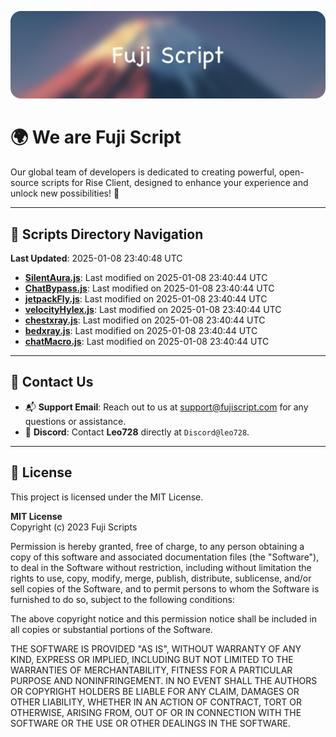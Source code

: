 ![Banner](.github/b.webp)

# 🌍 **We are Fuji Script**

Our global team of developers is dedicated to creating powerful, open-source scripts for Rise Client, designed to enhance your experience and unlock new possibilities! 🌟

---
<!-- SCRIPTS_NAVIGATION_START -->
## 📂 **Scripts Directory Navigation**

**Last Updated**: 2025-01-08 23:40:48 UTC

- **[SilentAura.js](scripts/SilentAura.js)**: Last modified on 2025-01-08 23:40:44 UTC
- **[ChatBypass.js](scripts/ChatBypass.js)**: Last modified on 2025-01-08 23:40:44 UTC
- **[jetpackFly.js](scripts/jetpackFly.js)**: Last modified on 2025-01-08 23:40:44 UTC
- **[velocityHylex.js](scripts/velocityHylex.js)**: Last modified on 2025-01-08 23:40:44 UTC
- **[chestxray.js](scripts/chestxray.js)**: Last modified on 2025-01-08 23:40:44 UTC
- **[bedxray.js](scripts/bedxray.js)**: Last modified on 2025-01-08 23:40:44 UTC
- **[chatMacro.js](scripts/chatMacro.js)**: Last modified on 2025-01-08 23:40:44 UTC

<!-- SCRIPTS_NAVIGATION_END -->

---

## 💬 **Contact Us**  
- 📬 **Support Email**: Reach out to us at [support@fujiscript.com](mailto:support@fujiscript.com) for any questions or assistance.  
- 💬 **Discord**: Contact **Leo728** directly at `Discord@leo728`.

---

## 📜 **License**

This project is licensed under the MIT License.  

**MIT License**  
Copyright (c) 2023 Fuji Scripts  

Permission is hereby granted, free of charge, to any person obtaining a copy of this software and associated documentation files (the "Software"), to deal in the Software without restriction, including without limitation the rights to use, copy, modify, merge, publish, distribute, sublicense, and/or sell copies of the Software, and to permit persons to whom the Software is furnished to do so, subject to the following conditions:  

The above copyright notice and this permission notice shall be included in all copies or substantial portions of the Software.  

THE SOFTWARE IS PROVIDED "AS IS", WITHOUT WARRANTY OF ANY KIND, EXPRESS OR IMPLIED, INCLUDING BUT NOT LIMITED TO THE WARRANTIES OF MERCHANTABILITY, FITNESS FOR A PARTICULAR PURPOSE AND NONINFRINGEMENT. IN NO EVENT SHALL THE AUTHORS OR COPYRIGHT HOLDERS BE LIABLE FOR ANY CLAIM, DAMAGES OR OTHER LIABILITY, WHETHER IN AN ACTION OF CONTRACT, TORT OR OTHERWISE, ARISING FROM, OUT OF OR IN CONNECTION WITH THE SOFTWARE OR THE USE OR OTHER DEALINGS IN THE SOFTWARE.  

